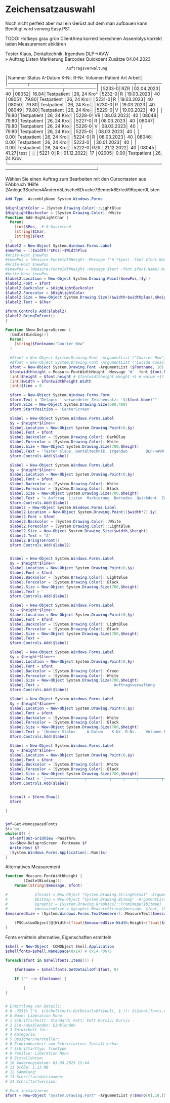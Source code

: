 # Zeichensatzauswahl

Noch nicht perfekt aber mal ein Gerüst auf dem man aufbauen kann. Benötigt wird vorweg Easy.PS1.


TODO:
Hotkeys
grau
grün
ClientArea korrekt berechnen
Assemblys korrekt laden
Measurement abklären


Tester Klaus, Dentaltechnik, Irgendwo        DLP->AVW                           
» Auftrag  Listen  Markierung  Barcodes  Quickdent  Zusätze           04.04.2023
                                                                                
                                                                                
                               Auftragsverwaltung                               
│Nummer Status     A-Datum    K-Nr. R-Nr.    Volumen Patient         Art Arbeit│
│──────┬──────────┬──────────┬─────┬─────┬──────────┬───────────────┬──────────│
│5233-0│RZR       │02.04.2023│ 40  │08052│     16.84│Testpatient    │26, 24 Kro^
│5232-0│R         │19.03.2023│ 40  │08051│     79.80│Testpatient    │26, 24 Kro░
│5231-0│R         │19.03.2023│ 40  │08050│     79.80│Testpatient    │26, 24 Kro░
│5230-0│R         │19.03.2023│ 40  │08049│     79.80│Testpatient    │26, 24 Kro░
│5229-0│V         │19.03.2023│ 40  │     │     79.80│Testpatient    │26, 24 Kro░
│5228-0│VR        │08.03.2023│ 40  │08048│     79.80│Testpatient    │26, 24 Kro░
│5227-0│R         │08.03.2023│ 40  │08047│     79.80│Testpatient    │26, 24 Kro░
│5226-0│V         │08.03.2023│ 40  │     │     79.80│Testpatient    │26, 24 Kro░
│5225-0│          │08.03.2023│ 40  │     │      0.00│Testpatient    │26, 24 Kro░
│5224-0│R         │08.03.2023│ 40  │08046│      0.00│Testpatient    │26, 24 Kro░
│5223-0│          │30.01.2023│ 40  │     │      0.00│Testpatient    │26, 24 Kro░
│5222-0│RZR       │21.12.2022│ 40  │08045│     41.27│test           │          ░
│5221-0│R         │01.12.2022│ 17  │02005│      0.00│Testpatient    │26, 24 Krov
└──────────────────────────────────────────────────────────────────────────────┘
                                                                                
                                                                                
Wählen Sie einen Auftrag zum Bearbeiten mit den Cursortasten aus                
EAbbruch  1Hilfe 2Anlege3Suchen4Ändern5Lösche6Drucke7Bemerk8Erledi9Kopier0Listen


```Powershell
Add-Type -AssemblyName System.Windows.Forms

$HighlightColor = [System.Drawing.Color]::LightBlue
$HighLightBackcolor = [System.Drawing.Color]::White
Function Add-HighLightChar {
  Param(
    [int]$Pos,  # 0-basierend
    [string]$Char,
    [string]$Text
  )
$label2 = New-Object System.Windows.Forms.Label
$newPos = (($width)*$Pos)+$WidthPlus
#Write-Host $newPos
#$newPos = (Measure-FontWidthHeight -Message ('W'*$pos) -font $font.Name).Width
#Write-Host $newPos
#$newPos = (Measure-FontWidthHeight -Message $text -font $font.Name).Width - $width
#Write-Host $newPos
$label2.Location = New-Object System.Drawing.Point($newPos,($y))
$label2.Font = $font
$label2.Backcolor = $HighLightBackcolor
$label2.Forecolor = $HighlightColor
$label2.Size = New-Object System.Drawing.Size(($width+$widthplus),$height)
$label2.Text = $Char

$form.Controls.Add($label2)
$label2.BringToFront()
}

Function Show-DelaproScreen {
  [CmdletBinding()]
  Param(
    [string]$Fontname="Courier New"
  )

  #$font = New-Object System.Drawing.Font -ArgumentList ("Courier New", 10)
  #$font = New-Object System.Drawing.Font -ArgumentList ("Lucida Console", 10)
  $font = New-Object System.Drawing.Font -ArgumentList ($Fontname, 10)
  $fontwidthheight = Measure-FontWidthHeight -Message 'W' -font $font.Name
  [int]$height = $font.height # $fontwidthheight.Height +1 # warum +1?
  [int]$width = $fontwidthheight.Width
  [int]$line = 0

  $form = New-Object System.Windows.Forms.Form
  $form.Text = "Delapro - verwendeter Zeichensatz: '$($font.Name)'"
  $form.Size = New-Object System.Drawing.Size(680,400)
  $form.StartPosition = 'CenterScreen'

  $label = New-Object System.Windows.Forms.Label
  $y = $height*$line++
  $label.Location = New-Object System.Drawing.Point(0,$y)
  $label.Font = $font
  $label.Backcolor = [System.Drawing.Color]::DarkBlue
  $label.Forecolor = [System.Drawing.Color]::White
  $label.Size = New-Object System.Drawing.Size(700,$height)
  $label.Text = 'Tester Klaus, Dentaltechnik, Irgendwo        DLP->AVW                           '
  $form.Controls.Add($label)

  $label = New-Object System.Windows.Forms.Label
  $y = $height*$line++
  $label.Location = New-Object System.Drawing.Point(0,$y)
  $label.Font = $font
  $label.Backcolor = [System.Drawing.Color]::White
  $label.Forecolor = [System.Drawing.Color]::Black
  $label.Size = New-Object System.Drawing.Size(700,$height)
  $label.Text = "» Auftrag  Listen  Markierung  Barcodes  Quickdent  Zusätze           $(get-date -Format 'dd.MM.yyyy')"
  $form.Controls.Add($label)
  $label2 = New-Object System.Windows.Forms.Label
  $label2.Location = New-Object System.Drawing.Point(($width*2),$y)
  $label2.Font = $font
  $label2.Backcolor = [System.Drawing.Color]::White
  $label2.Forecolor = [System.Drawing.Color]::LightBlue
  $label2.Size = New-Object System.Drawing.Size($width,$height)
  $label2.Text = "A"
  $label2.BringToFront()
  $form.Controls.Add($label2)


  $label = New-Object System.Windows.Forms.Label
  $y = $height*$line++
  $label.Location = New-Object System.Drawing.Point(0,$y)
  $label.Font = $font
  $label.Backcolor = [System.Drawing.Color]::LightBlue
  $label.Forecolor = [System.Drawing.Color]::Black
  $label.Size = New-Object System.Drawing.Size(700,$height)
  $label.Text = '                                                                                '
  $form.Controls.Add($label)

  $label = New-Object System.Windows.Forms.Label
  $y = $height*$line++
  $label.Location = New-Object System.Drawing.Point(0,$y)
  $label.Font = $font
  $label.Backcolor = [System.Drawing.Color]::LightBlue
  $label.Forecolor = [System.Drawing.Color]::Black
  $label.Size = New-Object System.Drawing.Size(700,$height)
  $label.Text = '                                                                                '
  $form.Controls.Add($label)

  $label = New-Object System.Windows.Forms.Label
  $y = $height*$line++
  $label.Location = New-Object System.Drawing.Point(0,$y)
  $label.Font = $font
  $label.Backcolor = [System.Drawing.Color]::Green
  $label.Forecolor = [System.Drawing.Color]::White
  $label.Size = New-Object System.Drawing.Size(700,$height)
  $label.Text = '                               Auftragsverwaltung                               '
  $form.Controls.Add($label)

  $label = New-Object System.Windows.Forms.Label
  $y = $height*$line++
  $label.Location = New-Object System.Drawing.Point(0,$y)
  $label.Font = $font
  $label.Backcolor = [System.Drawing.Color]::White
  $label.Forecolor = [System.Drawing.Color]::Black
  $label.Size = New-Object System.Drawing.Size(700,$height)
  $label.Text = '│Nummer Status     A-Datum    K-Nr. R-Nr.    Volumen Patient         Art Arbeit│'
  $form.Controls.Add($label)

  $label = New-Object System.Windows.Forms.Label
  $y = $height*$line++
  $label.Location = New-Object System.Drawing.Point(0,$y)
  $label.Font = $font
  $label.Backcolor = [System.Drawing.Color]::White
  $label.Forecolor = [System.Drawing.Color]::Black
  $label.Size = New-Object System.Drawing.Size(700,$height)
  $label.Text = '│──────┬──────────┬──────────┬─────┬─────┬──────────┬───────────────┬──────────│'
  $form.Controls.Add($label)


  $result = $form.Show()
  $form

}


$mf=Get-MonospacedFonts
$f='go'
while($f) {
  $f=$mf|Out-GridView -PassThru
  $s=Show-DelaproScreen -Fontname $f
  Write-Host $f
  [System.Windows.Forms.Application]::Run($s)
}

```

Alternatives Measurement

```Powershell
function Measure-FontWidthHeight {
        [CmdletBinding()]
	Param([String]$message, $font)

#            $format = New-Object "System.Drawing.StringFormat" -ArgumentList @([System.Drawing.StringFormat]::GenericTypographic)
#            $bitmap = New-Object "System.Drawing.Bitmap" -ArgumentList @(1, 1)
#            $graphic = [System.Drawing.Graphics]::FromImage($bitmap)
#            $measuredSize = $graphic.MeasureString($message, $font, (New-Object "System.Drawing.PointF" -ArgumentList @(0, 0)), $format)
$measuredSize = [System.Windows.Forms.TextRenderer]::MeasureText($message, $font)
           
	[PSCustomObject]@{Width=[float]$measuredSize.Width;Height=[float]$measuredSize.Height}
}

```

Fonts ermitteln alternative, Eigenschaften ermitteln
```Powershell
$shell = New-Object -COMObject Shell.Application
$shellfonts=$shell.NameSpace(0x14) # 0x14 FONTS

foreach($font in $shellfonts.Items()) {

	$fontname = $shellfonts.GetDetailsOf($font, 0)

	If ("" -ne $fontname) {
		
        }
}


# Ermittlung von Details:
# 0..255|% {"$_ $($shellfonts.GetDetailsOf($null, $_)): $($shellfonts.GetDetailsOf($f, $_))"}
# 0 Name: Liberation Mono
# 1 Schriftschnitt: Standard; Fett; Fett Kursiv; Kursiv
# 2 Ein-/ausblenden: Einblenden
# 3 Entwickelt für:
# 4 Kategorie:
# 5 Designer/Hersteller:
# 6 Einbindbarkeit von Schriftarten: Installierbar
# 7 Schriftarttyp: TrueType
# 8 Familie: Liberation Mono
# 9 Erstelldatum:
# 10 Änderungsdatum: ‎03.‎04.‎2023 ‏‎15:44
# 11 Größe: 1,13 MB
# 12 Sammlung:
# 13 Schriftartdateinamen:
# 14 Schriftartversion:

# Font instanzieren
$font = New-Object "System.Drawing.Font" -ArgumentList @($mono[0],10,[System.Drawing.FontStyle]::Regular)

```
